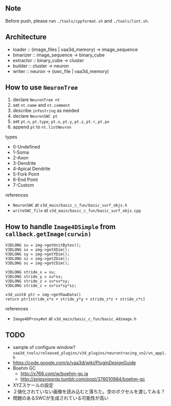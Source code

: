 ## Note

Before push, please run `./tools/cppformat.sh` and `./tools/lint.sh`.

## Architecture

* loader :: (image\_files | vaa3d\_memory) -> image\_sequence
* binarizer :: image\_sequence -> binary\_cube
* extractor :: binary\_cube -> cluster
* builder :: cluster -> neuron
* writer :: neuron -> (swc\_file | vaa3d\_memory)

## How to use `NeuronTree`

1. declare `NeuronTree nt`
2. set `nt.name` and `nt.comment`
3. describe `infostring` as needed
4. declare `NeuronSWC pt`
5. set `pt.n`, `pt.type`, `pt.x`, `pt.y`, `pt.z`, `pt.r`, `pt.pn`
6. append `pt` to `nt.listNeuron`

types

* 0-Undefined
* 1-Soma
* 2-Axon
* 3-Dendrite
* 4-Apical Dendrite
* 5-Fork Point
* 6-End Point
* 7-Custom

references

* `NeuronSWC` at `v3d_main/basic_c_fun/basic_surf_objs.h`
* `writeSWC_file` at `v3d_main/basic_c_fun/basic_surf_objs.cpp`

## How to handle `Image4DSimple` from `callback.getImage(curwin)`

```
V3DLONG su = img->getUnitBytes();
V3DLONG sx = img->getXDim();
V3DLONG sy = img->getYDim();
V3DLONG sz = img->getZDim();
V3DLONG sc = img->getCDim();

V3DLONG stride_x = su;
V3DLONG stride_y = su*sx;
V3DLONG stride_z = su*sx*sy;
V3DLONG stride_c = su*sx*sy*sz;

v3d_uint8 ptr = img->getRawData()
return ptr[stride_x*x + stride_y*y + stride_z*z + stride_c*c]
```

references

* `Image4DProxy#at` at `v3d_main/basic_c_fun/basic_4dimage.h`

## TODO

* sample of configure window? `vaa3d_tools/released_plugins/v3d_plugins/neurontracing_vn2/vn_app1.h`
* https://code.google.com/p/vaa3d/wiki/PluginDesignGuide
* Boehm GC
  * http://x768.com/w/boehm-gc.ja
  * http://snipsnipsnip.tumblr.com/post/376010984/boehm-gc
* XYZスケールの設定
* ２値化されていない画像を読み込むと落ちた。空のボクセルを渡してみる？
* 問題のあるSWCが生成されている可能性が高い

